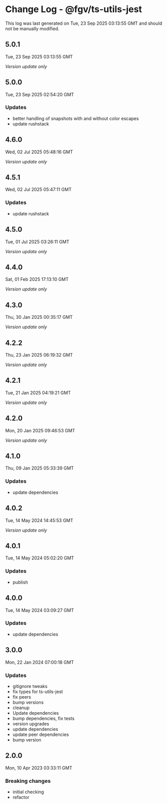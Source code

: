 # Change Log - @fgv/ts-utils-jest

This log was last generated on Tue, 23 Sep 2025 03:13:55 GMT and should not be manually modified.

## 5.0.1
Tue, 23 Sep 2025 03:13:55 GMT

_Version update only_

## 5.0.0
Tue, 23 Sep 2025 02:54:20 GMT

### Updates

- better handling of snapshots with and without color escapes
- update rushstack

## 4.6.0
Wed, 02 Jul 2025 05:48:16 GMT

_Version update only_

## 4.5.1
Wed, 02 Jul 2025 05:47:11 GMT

### Updates

- update rushstack

## 4.5.0
Tue, 01 Jul 2025 03:26:11 GMT

_Version update only_

## 4.4.0
Sat, 01 Feb 2025 17:13:10 GMT

_Version update only_

## 4.3.0
Thu, 30 Jan 2025 00:35:17 GMT

_Version update only_

## 4.2.2
Thu, 23 Jan 2025 06:19:32 GMT

_Version update only_

## 4.2.1
Tue, 21 Jan 2025 04:19:21 GMT

_Version update only_

## 4.2.0
Mon, 20 Jan 2025 09:46:53 GMT

_Version update only_

## 4.1.0
Thu, 09 Jan 2025 05:33:39 GMT

### Updates

- update dependencies

## 4.0.2
Tue, 14 May 2024 14:45:53 GMT

_Version update only_

## 4.0.1
Tue, 14 May 2024 05:02:20 GMT

### Updates

- publish

## 4.0.0
Tue, 14 May 2024 03:09:27 GMT

### Updates

- update dependencies

## 3.0.0
Mon, 22 Jan 2024 07:00:18 GMT

### Updates

- gitignore tweaks
- fix types for ts-utils-jest
- fix peers
- bump versions
- cleanup
- Update dependencies
- bump dependencies, fix tests
- version upgrades
- update dependencies
- update peer dependencies
- bump version

## 2.0.0
Mon, 10 Apr 2023 03:33:11 GMT

### Breaking changes

- initial checking
- refactor

